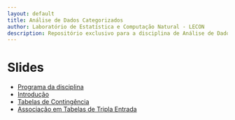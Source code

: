 ```yaml
---
layout: default
title: Análise de Dados Categorizados
author: Laboratório de Estatística e Computação Natural - LECON
description: Repositório exclusivo para a disciplina de Análise de Dados Categorizados.
---
```


# Slides
  
* [Programa da disciplina](https://nataly-jm.github.io/aulas/categorizados/Plano_Ensino.html)
* [Introdução](https://nataly-jm.github.io/aulas/categorizados/intro.html)
* [Tabelas de Contingência](https://nataly-jm.github.io/aulas/categorizados/Tabelas_contingencia.html)
* [Associação em Tabelas de Tripla Entrada](https://nataly-jm.github.io/aulas/categorizados/Tabelas_tripla_entrada.html)


<script src="http://code.jquery.com/jquery-1.4.2.min.js"></script> <script> var x = document.getElementsByClassName("site-footer-credits"); setTimeout(() => { x[0].remove(); }, 10); </script>
